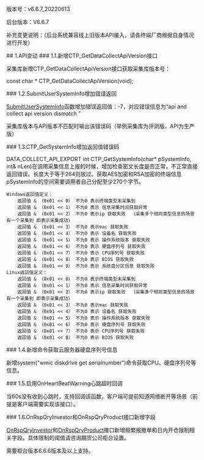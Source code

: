 <p>版本号：v6.6.7_20220613</p>
<p>后台版本：V6.6.7</p>
<p>补充变更说明：（后台系统兼容线上旧版本API接入，请各终端厂商根据自身情况进行开发）</p>
<span class="anchor" id="5a9d7c9f-fe38-4f46-a55b-9960a9849748"></span>
## 1.API变动
<span class="anchor" id="2bd1b2ea-9cd5-4a55-8b80-9bd48d0980a8"></span>
### 1.1.新增CTP_GetDataCollectApiVersion接口
<p>采集库新增CTP_GetDataCollectApiVersion接口获取采集库版本号：</p>
<p>const char * CTP_GetDataCollectApiVersion(void);</p>
<span class="anchor" id="38b7cb41-2109-4597-9c3b-2737be841f17"></span>
### 1.2.SubmitUserSystemInfo增加错误返回
<p><a href="../JYJK/CTHOSTFTDCTRADERSPI/SUBMITUSERSYSTEMINFO/">SubmitUserSystemInfo</a>函数增加错误返回值：-7，对应错误信息为“api and collect api version dismatch  ”       </p>
<p>采集库版本与API版本不匹配时输出该错误码（举例采集库为评测版，API为生产版）</p>
<span class="anchor" id="a0fa5e25-f3ac-441e-b91b-2658630edd7c"></span>
### 1.3.CTP_GetSystemInfo增加返回值错误码
<p>DATA_COLLECT_API_EXPORT int CTP_GetSystemInfo(char* pSystemInfo, int&amp; nLen)在调用采集信息上报的时候，增加检查密文长度是否正常，不正常直接返回错误。长度大于等于264则放过。获取AES加密和RSA加密的终端信息pSystemInfo的空间需要调用者自己分配至少270个字节。</p>
<pre><code>Windows返回值定义：
    返回值 &amp; （0x01 &lt;&lt; 0） 不为0 表示终端类型未采集到
    返回值 &amp; （0x01 &lt;&lt; 1） 不为0 表示 信息采集时间获取异常
    返回值 &amp; （0x01 &lt;&lt; 2） 不为0 表示ip 获取失败  （采集多个相同类型信息的场景有一个采集到 即表示采集成功）
    返回值 &amp; （0x01 &lt;&lt; 3） 不为0 表示mac 获取失败
    返回值 &amp; （0x01 &lt;&lt; 4） 不为0 表示 设备名 获取失败
    返回值 &amp; （0x01 &lt;&lt; 5） 不为0 表示 操作系统版本 获取失败
    返回值 &amp; （0x01 &lt;&lt; 6） 不为0 表示 硬盘序列号 获取失败
    返回值 &amp; （0x01 &lt;&lt; 7） 不为0 表示 CPU序列号 获取失败
    返回值 &amp; （0x01 &lt;&lt; 8） 不为0 表示 BIOS 获取失败
    返回值 &amp; （0x01 &lt;&lt; 9） 不为0 表示 系统盘分区信息 获取失败
Linux返回值定义：     
    返回值 &amp; （0x01 &lt;&lt; 0） 不为0 表示终端类型未采集到
    返回值 &amp; （0x01 &lt;&lt; 1） 不为0 表示 信息采集时间获取异常
    返回值 &amp; （0x01 &lt;&lt; 2） 不为0 表示ip 获取失败  （采集多个相同类型信息的场景有一个采集到 即表示采集成功）
    返回值 &amp; （0x01 &lt;&lt; 3） 不为0 表示mac 获取失败
    返回值 &amp; （0x01 &lt;&lt; 4） 不为0 表示 设备名 获取失败
    返回值 &amp; （0x01 &lt;&lt; 5） 不为0 表示 操作系统版本 获取失败
    返回值 &amp; （0x01 &lt;&lt; 6） 不为0 表示 硬盘序列号 获取失败
    返回值 &amp; （0x01 &lt;&lt; 7） 不为0 表示 CPU序列号 获取失败
    返回值 &amp; （0x01 &lt;&lt; 8） 不为0 表示 BIOS 获取失败
</code></pre>
<span class="anchor" id="6399f292-76d2-4d7b-8630-a4f12a67c84a"></span>
### 1.4.新增命令获取云服务器硬盘序列号信息
<p>新增system("wmic diskdrive get serialnumber")命令获取CPU、硬盘序列号等信息。</p>
<span class="anchor" id="45e9a50a-6bf4-4e61-8776-2765a310b621"></span>
### 1.5.启用OnHeartBeatWarning心跳超时回调
<p>当60s没有收到心跳时，支持回调该函数，客户端可提前知道网络断开等场景（前提是客户端需要实现该接口）。</p>
<span class="anchor" id="0e0d6ce9-6374-4952-8dfc-d95b67f9bff2"></span>
### 1.6.OnRspQryInvestor和OnRspQryProduct接口新增字段
<p><a href="../JYJK/CTHOSTFTDCTRADERAPI/ONRSPQRYINVESTOR/">OnRspQryInvestor</a>和<a href="../JYJK/CTHOSTFTDCTRADERAPI/ONRSPQRYPRODUCT/">OnRspQryProduct</a>接口新增频繁报撤单和日内开仓限制相关字段。具体限制的阈值请咨询期货公司柜台设置。</p>
<p>需要柜台版本6.6.6版本及以上支持。</p>
